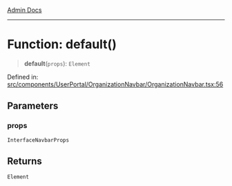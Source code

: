 [Admin Docs](/)

***

# Function: default()

> **default**(`props`): `Element`

Defined in: [src/components/UserPortal/OrganizationNavbar/OrganizationNavbar.tsx:56](https://github.com/PalisadoesFoundation/talawa-admin/blob/main/src/components/UserPortal/OrganizationNavbar/OrganizationNavbar.tsx#L56)

## Parameters

### props

`InterfaceNavbarProps`

## Returns

`Element`
